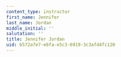 ```yaml
---
content_type: instructor
first_name: Jennifer
last_name: Jordan
middle_initial: ''
salutation: ''
title: Jennifer Jordan
uid: b572a7e7-e6fa-e5c3-6919-3c3afd4fc120
---
```

